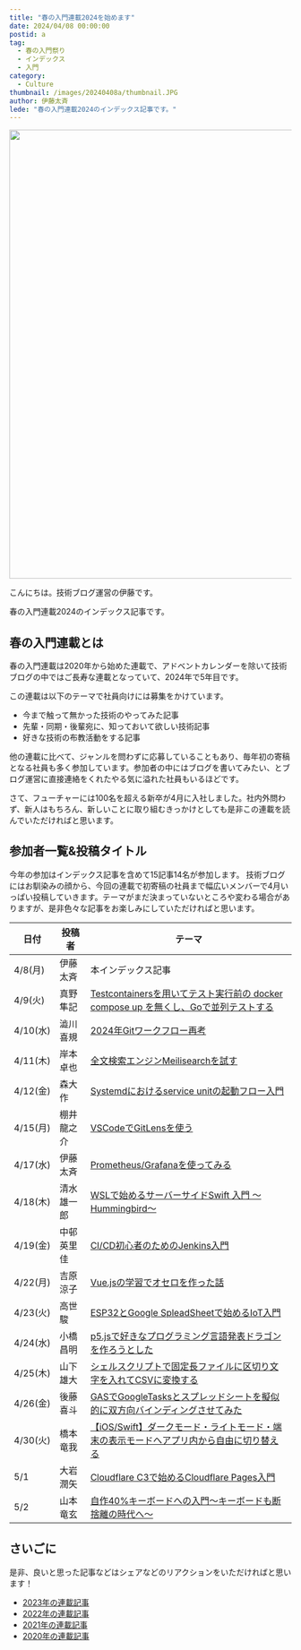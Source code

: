 ```yaml
---
title: "春の入門連載2024を始めます"
date: 2024/04/08 00:00:00
postid: a
tag:
  - 春の入門祭り
  - インデックス
  - 入門
category:
  - Culture
thumbnail: /images/20240408a/thumbnail.JPG
author: 伊藤太斉
lede: "春の入門連載2024のインデックス記事です。"
---
```

<img src="/images/20240408a/DSC05372.JPG" alt="" width="1200" height="802" loading="lazy">


こんにちは。技術ブログ運営の伊藤です。

春の入門連載2024のインデックス記事です。

## 春の入門連載とは

春の入門連載は2020年から始めた連載で、アドベントカレンダーを除いて技術ブログの中ではご長寿な連載となっていて、2024年で5年目です。

この連載は以下のテーマで社員向けには募集をかけています。

- 今まで触って無かった技術のやってみた記事
- 先輩・同期・後輩宛に、知っておいて欲しい技術記事
- 好きな技術の布教活動をする記事

他の連載に比べて、ジャンルを問わずに応募していることもあり、毎年初の寄稿となる社員も多く参加しています。参加者の中にはブログを書いてみたい、とブログ運営に直接連絡をくれたやる気に溢れた社員もいるほどです。

さて、フューチャーには100名を超える新卒が4月に入社しました。社内外問わず、新人はもちろん、新しいことに取り組むきっかけとしても是非この連載を読んでいただければと思います。

## 参加者一覧&投稿タイトル

今年の参加はインデックス記事を含めて15記事14名が参加します。
技術ブログにはお馴染みの顔から、今回の連載で初寄稿の社員まで幅広いメンバーで4月いっぱい投稿していきます。テーマがまだ決まっていないところや変わる場合がありますが、是非色々な記事をお楽しみにしていただければと思います。

| 日付 | 投稿者 | テーマ |
| ---- | ---- | ------ |
| 4/8(月) | 伊藤太斉 | 本インデックス記事 |
| 4/9(火) | 真野隼記 | [Testcontainersを用いてテスト実行前の docker compose up を無くし、Goで並列テストする](/articles/20240409a/) |
| 4/10(水) | 澁川喜規 | [2024年Gitワークフロー再考](/articles/20240410a/) |
| 4/11(木) | 岸本卓也 | [全文検索エンジンMeilisearchを試す](/articles/20240411a/) |
| 4/12(金) | 森大作 | [Systemdにおけるservice unitの起動フロー入門](/articles/20240412a/) |
| 4/15(月) | 棚井龍之介 | [VSCodeでGitLensを使う](/articles/20240415a/) |
| 4/17(水) |  伊藤太斉| [Prometheus/Grafanaを使ってみる](/articles/20240417b/) |
| 4/18(木) | 清水雄一郎 | [WSLで始めるサーバーサイドSwift 入門 ～Hummingbird～](/articles/20240418a/) |
| 4/19(金) | 中邨英里佳 | [CI/CD初心者のためのJenkins入門](/articles/20240419a/) |
| 4/22(月) | 吉原涼子 | [Vue.jsの学習でオセロを作った話](/articles/20240422a/) |
| 4/23(火) | 高世駿 | [ESP32とGoogle SpleadSheetで始めるIoT入門](/articles/20240423a/) |
| 4/24(水) | 小橋昌明 | [p5.jsで好きなプログラミング言語発表ドラゴンを作ろうとした](/articles/20240424a/) |
| 4/25(木) | 山下雄大 | [シェルスクリプトで固定長ファイルに区切り文字を入れてCSVに変換する](/articles/20240425a/) |
| 4/26(金) | 後藤喜斗 | [GASでGoogleTasksとスプレッドシートを擬似的に双方向バインディングさせてみた](/articles/20240426b/) |
| 4/30(火) | 橋本竜我 | [【iOS/Swift】ダークモード・ライトモード・端末の表示モードへアプリ内から自由に切り替える](/articles/20240430a/) |
| 5/1 | 大岩潤矢 | [Cloudflare C3で始めるCloudflare Pages入門](/articles/20240501a/) |
| 5/2 | 山本竜玄 | [自作40%キーボードへの入門〜キーボードも断捨離の時代へ〜](/articles/20240502a/) |

## さいごに

是非、良いと思った記事などはシェアなどのリアクションをいただければと思います！

- [2023年の連載記事](/articles/20230417a/)
- [2022年の連載記事](/articles/20220418a/)
- [2021年の連載記事](/articles/20210414a/)
- [2020年の連載記事](/articles/20200529/)

